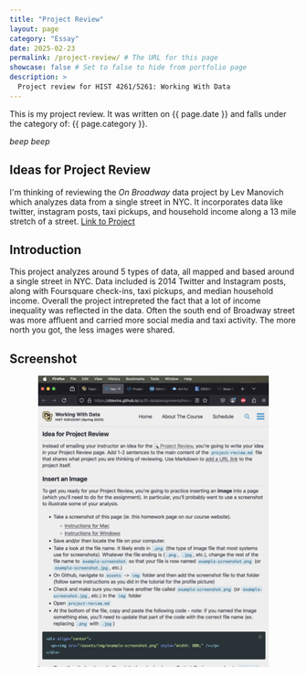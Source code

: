 ```yaml
---
title: "Project Review"
layout: page
category: "Essay"
date: 2025-02-23
permalink: /project-review/ # The URL for this page
showcase: false # Set to false to hide from portfolio page
description: >
  Project review for HIST 4261/5261: Working With Data
---
```


This is my project review. It was written on {{ page.date }} and falls under the category of: {{ page.category }}.

*beep beep*

## Ideas for Project Review

I'm thinking of reviewing the *On Broadway* data project by Lev Manovich which analyzes data from a single street in NYC. It incorporates data like twitter, instagram posts, taxi pickups, and household income along a 13 mile stretch of a street. [Link to Project](http://www.on-broadway.nyc)

## Introduction
This project analyzes around 5 types of data, all mapped and based around a single street in NYC. Data included is 2014 Twitter and Instagram posts, along with Foursquare check-ins, taxi pickups, and median household income. Overall the project intrepreted the fact that a lot of income inequality was reflected in the data. Often the south end of Broadway street was more affluent and carried more social media and taxi activity. The more north you got, the less images were shared.



## Screenshot 
<div align="center">
  <p><img src="/assets/img/example-screenshot.png" style="width: 80%;" /></p>
</div>



